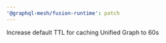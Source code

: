 ```yaml
---
'@graphql-mesh/fusion-runtime': patch
---
```


Increase default TTL for caching Unified Graph to 60s
